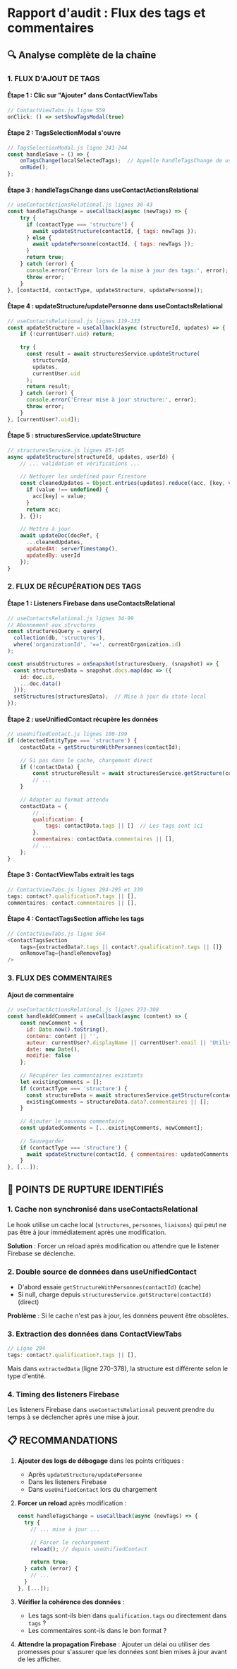 # Rapport d'audit : Flux des tags et commentaires

## 🔍 Analyse complète de la chaîne

### 1. FLUX D'AJOUT DE TAGS

#### Étape 1 : Clic sur "Ajouter" dans ContactViewTabs
```javascript
// ContactViewTabs.js ligne 559
onClick: () => setShowTagsModal(true)
```

#### Étape 2 : TagsSelectionModal s'ouvre
```javascript
// TagsSelectionModal.js ligne 241-244
const handleSave = () => {
    onTagsChange(localSelectedTags);  // Appelle handleTagsChange de useContactActionsRelational
    onHide();
};
```

#### Étape 3 : handleTagsChange dans useContactActionsRelational
```javascript
// useContactActionsRelational.js lignes 30-43
const handleTagsChange = useCallback(async (newTags) => {
    try {
      if (contactType === 'structure') {
        await updateStructure(contactId, { tags: newTags });
      } else {
        await updatePersonne(contactId, { tags: newTags });
      }
      return true;
    } catch (error) {
      console.error('Erreur lors de la mise à jour des tags:', error);
      throw error;
    }
}, [contactId, contactType, updateStructure, updatePersonne]);
```

#### Étape 4 : updateStructure/updatePersonne dans useContactsRelational
```javascript
// useContactsRelational.js lignes 119-133
const updateStructure = useCallback(async (structureId, updates) => {
    if (!currentUser?.uid) return;
    
    try {
      const result = await structuresService.updateStructure(
        structureId,
        updates,
        currentUser.uid
      );
      return result;
    } catch (error) {
      console.error('Erreur mise à jour structure:', error);
      throw error;
    }
}, [currentUser?.uid]);
```

#### Étape 5 : structuresService.updateStructure
```javascript
// structuresService.js lignes 85-145
async updateStructure(structureId, updates, userId) {
    // ... validation et vérifications ...
    
    // Nettoyer les undefined pour Firestore
    const cleanedUpdates = Object.entries(updates).reduce((acc, [key, value]) => {
      if (value !== undefined) {
        acc[key] = value;
      }
      return acc;
    }, {});
    
    // Mettre à jour
    await updateDoc(docRef, {
      ...cleanedUpdates,
      updatedAt: serverTimestamp(),
      updatedBy: userId
    });
}
```

### 2. FLUX DE RÉCUPÉRATION DES TAGS

#### Étape 1 : Listeners Firebase dans useContactsRelational
```javascript
// useContactsRelational.js lignes 34-99
// Abonnement aux structures
const structuresQuery = query(
  collection(db, 'structures'),
  where('organizationId', '==', currentOrganization.id)
);

const unsubStructures = onSnapshot(structuresQuery, (snapshot) => {
  const structuresData = snapshot.docs.map(doc => ({
    id: doc.id,
    ...doc.data()
  }));
  setStructures(structuresData);  // Mise à jour du state local
});
```

#### Étape 2 : useUnifiedContact récupère les données
```javascript
// useUnifiedContact.js lignes 100-199
if (detectedEntityType === 'structure') {
    contactData = getStructureWithPersonnes(contactId);
    
    // Si pas dans le cache, chargement direct
    if (!contactData) {
        const structureResult = await structuresService.getStructure(contactId);
        // ...
    }
    
    // Adapter au format attendu
    contactData = {
        // ...
        qualification: {
            tags: contactData.tags || []  // Les tags sont ici
        },
        commentaires: contactData.commentaires || [],
        // ...
    };
}
```

#### Étape 3 : ContactViewTabs extrait les tags
```javascript
// ContactViewTabs.js lignes 294-295 et 339
tags: contact?.qualification?.tags || [],
commentaires: contact.commentaires || [],
```

#### Étape 4 : ContactTagsSection affiche les tags
```javascript
// ContactViewTabs.js ligne 564
<ContactTagsSection 
    tags={extractedData?.tags || contact?.qualification?.tags || []}
    onRemoveTag={handleRemoveTag}
/>
```

### 3. FLUX DES COMMENTAIRES

#### Ajout de commentaire
```javascript
// useContactActionsRelational.js lignes 273-308
const handleAddComment = useCallback(async (content) => {
    const newComment = {
      id: Date.now().toString(),
      contenu: content || '',
      auteur: currentUser?.displayName || currentUser?.email || 'Utilisateur inconnu',
      date: new Date(),
      modifie: false
    };
    
    // Récupérer les commentaires existants
    let existingComments = [];
    if (contactType === 'structure') {
      const structureData = await structuresService.getStructure(contactId);
      existingComments = structureData.data?.commentaires || [];
    }
    
    // Ajouter le nouveau commentaire
    const updatedComments = [...existingComments, newComment];
    
    // Sauvegarder
    if (contactType === 'structure') {
      await updateStructure(contactId, { commentaires: updatedComments });
    }
}, [...]);
```

## 🚨 POINTS DE RUPTURE IDENTIFIÉS

### 1. **Cache non synchronisé dans useContactsRelational**
Le hook utilise un cache local (`structures`, `personnes`, `liaisons`) qui peut ne pas être à jour immédiatement après une modification.

**Solution** : Forcer un reload après modification ou attendre que le listener Firebase se déclenche.

### 2. **Double source de données dans useUnifiedContact**
- D'abord essaie `getStructureWithPersonnes(contactId)` (cache)
- Si null, charge depuis `structuresService.getStructure(contactId)` (direct)

**Problème** : Si le cache n'est pas à jour, les données peuvent être obsolètes.

### 3. **Extraction des données dans ContactViewTabs**
```javascript
// Ligne 294
tags: contact?.qualification?.tags || [],
```
Mais dans `extractedData` (ligne 270-378), la structure est différente selon le type d'entité.

### 4. **Timing des listeners Firebase**
Les listeners Firebase dans `useContactsRelational` peuvent prendre du temps à se déclencher après une mise à jour.

## 📋 RECOMMANDATIONS

1. **Ajouter des logs de débogage** dans les points critiques :
   - Après `updateStructure/updatePersonne`
   - Dans les listeners Firebase
   - Dans `useUnifiedContact` lors du chargement

2. **Forcer un reload** après modification :
   ```javascript
   const handleTagsChange = useCallback(async (newTags) => {
     try {
       // ... mise à jour ...
       
       // Forcer le rechargement
       reload(); // depuis useUnifiedContact
       
       return true;
     } catch (error) {
       // ...
     }
   }, [...]);
   ```

3. **Vérifier la cohérence des données** :
   - Les tags sont-ils bien dans `qualification.tags` ou directement dans `tags` ?
   - Les commentaires sont-ils dans le bon format ?

4. **Attendre la propagation Firebase** :
   Ajouter un délai ou utiliser des promesses pour s'assurer que les données sont bien mises à jour avant de les afficher.